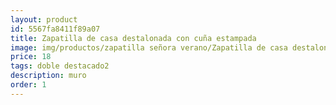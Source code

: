 ```yaml
---
layout: product
id: 5567fa8411f89a07
title: Zapatilla de casa destalonada con cuña estampada
image: img/productos/zapatilla señora verano/Zapatilla de casa destalonada con cuña estampada=18=doble destacado2=muro.webp
price: 18
tags: doble destacado2
description: muro
order: 1
---
```


